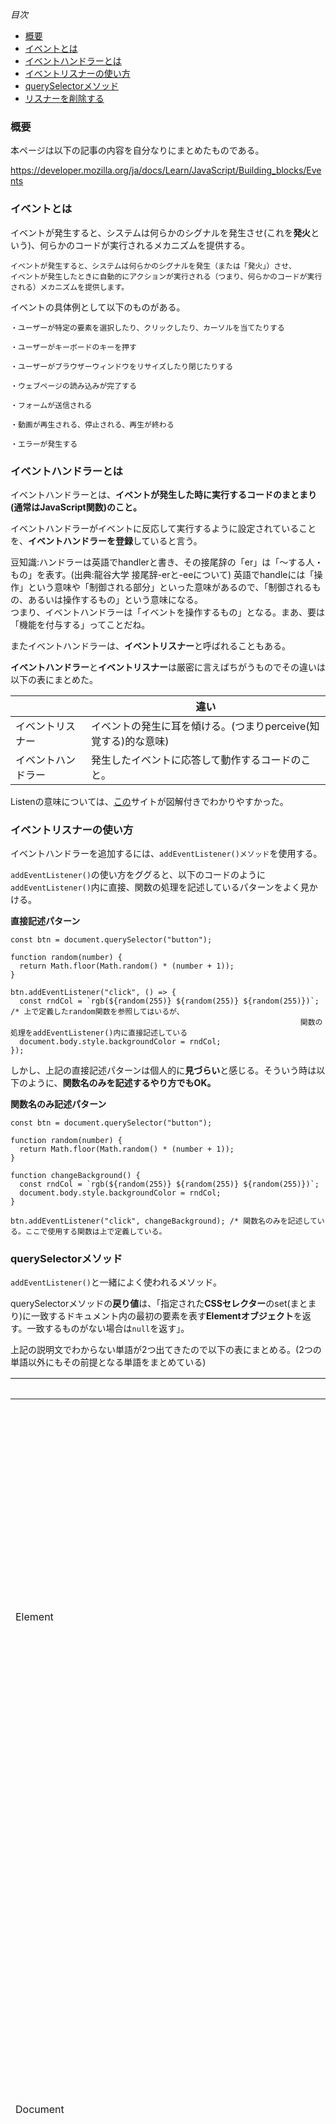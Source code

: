 *目次*
* [概要](#概要)
* [イベントとは](#イベントとは)
* [イベントハンドラーとは](#イベントハンドラーとは)
* [イベントリスナーの使い方](#イベントリスナーの使い方)
* [querySelectorメソッド](#querySelectorメソッド)
* [リスナーを削除する](#リスナーを削除する)

### 概要

本ページは以下の記事の内容を自分なりにまとめたものである。

https://developer.mozilla.org/ja/docs/Learn/JavaScript/Building_blocks/Events

### イベントとは

イベントが発生すると、システムは何らかのシグナルを発生させ(これを**発火**という)、何らかのコードが実行されるメカニズムを提供する。
```
イベントが発生すると、システムは何らかのシグナルを発生（または「発火」）させ、
イベントが発生したときに自動的にアクションが実行される（つまり、何らかのコードが実行される）メカニズムを提供します。
```

イベントの具体例として以下のものがある。

```
・ユーザーが特定の要素を選択したり、クリックしたり、カーソルを当てたりする

・ユーザーがキーボードのキーを押す

・ユーザーがブラウザーウィンドウをリサイズしたり閉じたりする

・ウェブページの読み込みが完了する

・フォームが送信される

・動画が再生される、停止される、再生が終わる

・エラーが発生する
```

### イベントハンドラーとは

イベントハンドラーとは、**イベントが発生した時に実行するコードのまとまり(通常はJavaScript関数)のこと。**

イベントハンドラーがイベントに反応して実行するように設定されていることを、**イベントハンドラーを登録**していると言う。

豆知識:ハンドラーは英語でhandlerと書き、その接尾辞の「er」は「～する人・もの」を表す。(出典:龍谷大学 接尾辞-erと-eeについて) 英語でhandleには「操作」という意味や「制御される部分」といった意味があるので、「制御されるもの、あるいは操作するもの」という意味になる。  
つまり、イベントハンドラーは「イベントを操作するもの」となる。まあ、要は「機能を付与する」ってことだね。

またイベントハンドラーは、**イベントリスナー**と呼ばれることもある。

**イベントハンドラー**と**イベントリスナー**は厳密に言えばちがうものでその違いは以下の表にまとめた。

||違い|
|-|-|
|イベントリスナー|イベントの発生に耳を傾ける。(つまりperceive(知覚する)的な意味)|
|イベントハンドラー|発生したイベントに応答して動作するコードのこと。|

Listenの意味については、[この](https://www.grammar-monster.com/easily_confused/hear_listen.htm)サイトが図解付きでわかりやすかった。

### イベントリスナーの使い方

イベントハンドラーを追加するには、`addEventListener()メソッド`を使用する。

`addEventListener()`の使い方をググると、以下のコードのように`addEventListener()`内に直接、関数の処理を記述しているパターンをよく見かける。

**直接記述パターン**
```
const btn = document.querySelector("button");

function random(number) {
  return Math.floor(Math.random() * (number + 1));
}

btn.addEventListener("click", () => {
  const rndCol = `rgb(${random(255)} ${random(255)} ${random(255)})`; /* 上で定義したrandom関数を参照してはいるが、
　　　　　　　　　　　　　　　　　　　　　　　　　　　　　　　　　　　　　　　関数の処理をaddEventListener()内に直接記述している
  document.body.style.backgroundColor = rndCol;
});
```

しかし、上記の直接記述パターンは個人的に**見づらい**と感じる。そういう時は以下のように、**関数名のみを記述するやり方でもOK。**

**関数名のみ記述パターン**
```
const btn = document.querySelector("button");

function random(number) {
  return Math.floor(Math.random() * (number + 1));
}

function changeBackground() {
  const rndCol = `rgb(${random(255)} ${random(255)} ${random(255)})`;
  document.body.style.backgroundColor = rndCol;
}

btn.addEventListener("click", changeBackground); /* 関数名のみを記述している。ここで使用する関数は上で定義している。
```

### querySelectorメソッド

`addEventListener()`と一緒によく使われるメソッド。

querySelectorメソッドの**戻り値**は、「指定された**CSSセレクター**のset(まとまり)に一致するドキュメント内の最初の要素を表す**Elementオブジェクト**を返す。一致するものがない場合は`null`を返す」。

上記の説明文でわからない単語が2つ出てきたので以下の表にまとめる。(2つの単語以外にもその前提となる単語をまとめている)

||意味|
|-|-|
|Element|Elementオブジェクトを理解するには、そもそもElementとは何かを理解する必要がある。Elementとは、Document内のすべての要素オブジェクト (つまり、要素を描画するオブジェクト) がinherit(継承する)最も一般的で**ベース(基礎)となるクラスのこと。**(クラスについて詳しくは[こちら](https://github.com/ren-github-account/Today-I-Learned/blob/main/JavaScript/MDN-%E3%82%AA%E3%83%96%E3%82%B8%E3%82%A7%E3%82%AF%E3%83%88%E6%8C%87%E5%90%91%E3%83%97%E3%83%AD%E3%82%B0%E3%83%A9%E3%83%9F%E3%83%B3%E3%82%B0(%E3%82%AF%E3%83%A9%E3%82%B9%E3%81%A8%E3%82%A4%E3%83%B3%E3%82%B9%E3%82%BF%E3%83%B3%E3%82%B9%E3%81%AA%E3%81%A9).md#%E3%82%AF%E3%83%A9%E3%82%B9%E3%81%A8%E3%82%A4%E3%83%B3%E3%82%B9%E3%82%BF%E3%83%B3%E3%82%B9%E3%81%A8%E3%81%AF)と[こちら](https://github.com/ren-github-account/Today-I-Learned/blob/main/JavaScript/MDN-%E3%82%AF%E3%83%A9%E3%82%B9(%E5%8F%A4%E5%85%B8%E7%9A%84OOP%E9%A2%A8).md)を参照)|
|Document|Documentは**ブラウザで読み込まれたwebページを表す。** そしてDocumentはDOMツリーであるウェブページのコンテンツへの**入口**としての役割を果たす。**DOMツリーとは**ブラウザがHTML文書を解釈する時に構築するものだが、**DocumentはこのDOMツリーの一番上に位置する。**(参照:[DOMツリーのイメージ図](https://developer.mozilla.org/ja/docs/Web/API/Document_Object_Model/Using_the_Document_Object_Model#dom_%e3%83%84%e3%83%aa%e3%83%bc%e3%81%a8%e3%81%af%ef%bc%9f))つまり、平たくいえば、**DocumentはDOMツリーへの入り口を意味する。**|
|Elementオブジェクト|上述のElementクラスを使って作成されたオブジェクトのこと。Elementオブジェクトのプロパティの具体例には**innerHTMLプロパティ**(詳しくは[こちら]
(https://developer.mozilla.org/ja/docs/Web/API/Element/innerHTML))などがある。|
|Node(ノード)|Node機能(HTML内にあるテキストや`<p></p>`などのタグそれ自体などを置き換えたり取得したりできる機能)を持つすべてのオブジェクトは、DocumentオブジェクトやElementオブジェクトのクラスから派生したサブクラスがベースとなっている。(つまり、Node機能を持つオブジェクトの親クラスにはDocumentクラスやElementクラスが存在する)|
|innerHTMLプロパティ||
|CSSセレクター||

### リスナーを削除する

`addEventListener()`を使ってイベントハンドラーを追加した場合、`removeEventListener()メソッド`を使って再び除去することができる。

`removeEventListener()メソッド`で除去するには以下のコードを書く。

```
要素名.removeEventListener("イベントハンドラープロパティ名(例:clickなど)", 関数名);
```

このリスナーの除去は、**大規模で複雑なプログラムを書く時に役立つ。**

```
単純で小さなプログラムでは、古くて使われていないイベントハンドラーをクリーンアップする必要はありませんが、
大規模で複雑なプログラムでは、効率を向上させることができます。
また、イベントハンドラーを除去する機能により、同じボタンが異なる状況で異なるアクションをするようなことも可能です。
ハンドラーを追加したり除去されたりするだけです。
```
